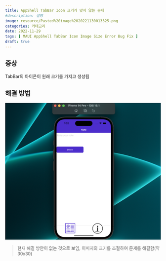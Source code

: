 ```yaml
---
title: AppShell TabBar Icon 크기가 맞지 않는 문제
#description: 설명
image: resource/Pasted%20image%2020221130013325.png
categories: 카테고리 
date: 2022-11-29
tags: [ MAUI AppShell TabBar Icon Image Size Error Bug Fix ]
draft: true
---
```

## 증상
TabBar의 아이콘이 원래 크기를 가지고 생성됨

## 해결 방법
![](../../resource/Pasted%20image%2020221130013325.png)
> 현재 해결 방안이 없는 것으로 보임, 이미지의 크기를 조절하여 문제를 해결함(약 30x30)